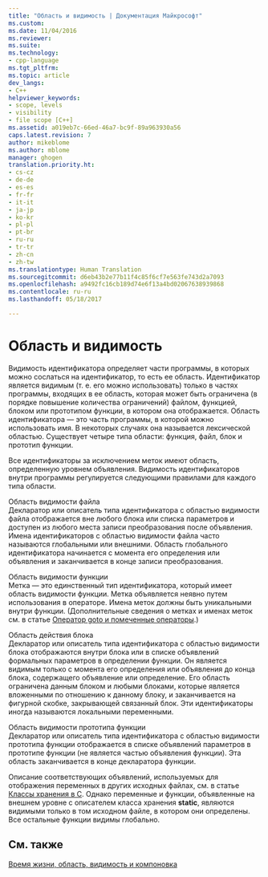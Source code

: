```yaml
---
title: "Область и видимость | Документация Майкрософт"
ms.custom: 
ms.date: 11/04/2016
ms.reviewer: 
ms.suite: 
ms.technology:
- cpp-language
ms.tgt_pltfrm: 
ms.topic: article
dev_langs:
- C++
helpviewer_keywords:
- scope, levels
- visibility
- file scope [C++]
ms.assetid: a019eb7c-66ed-46a7-bc9f-89a963930a56
caps.latest.revision: 7
author: mikeblome
ms.author: mblome
manager: ghogen
translation.priority.ht:
- cs-cz
- de-de
- es-es
- fr-fr
- it-it
- ja-jp
- ko-kr
- pl-pl
- pt-br
- ru-ru
- tr-tr
- zh-cn
- zh-tw
ms.translationtype: Human Translation
ms.sourcegitcommit: d6eb43b2e77b11f4c85f6cf7e563fe743d2a7093
ms.openlocfilehash: a9492fc16cb189d74e6f13a4bd02067638939868
ms.contentlocale: ru-ru
ms.lasthandoff: 05/18/2017

---
```

# <a name="scope-and-visibility"></a>Область и видимость
Видимость идентификатора определяет части программы, в которых можно сослаться на идентификатор, то есть ее область. Идентификатор является видимым (т. е. его можно использовать) только в частях программы, входящих в ее область, которая может быть ограничена (в порядке повышение количества ограничений) файлом, функцией, блоком или прототипом функции, в котором она отображается. Область идентификатора — это часть программы, в которой можно использовать имя. В некоторых случаях она называется лексической областью. Существует четыре типа области: функция, файл, блок и прототип функции.  
  
 Все идентификаторы за исключением меток имеют область, определенную уровнем объявления. Видимость идентификаторов внутри программы регулируется следующими правилами для каждого типа области.  
  
 Область видимости файла  
 Декларатор или описатель типа идентификатора с областью видимости файла отображается вне любого блока или списка параметров и доступен из любого места записи преобразования после объявления. Имена идентификаторов с областью видимости файла часто называются глобальными или внешними. Область глобального идентификатора начинается с момента его определения или объявления и заканчивается в конце записи преобразования.  
  
 Область видимости функции  
 Метка — это единственный тип идентификатора, который имеет область видимости функции. Метка объявляется неявно путем использования в операторе. Имена меток должны быть уникальными внутри функции. (Дополнительные сведения о метках и именах меток см. в статье [Оператор goto и помеченные операторы](../c-language/goto-and-labeled-statements-c.md).)  
  
 Область действия блока  
 Декларатор или описатель типа идентификатора с областью видимости блока отображаются внутри блока или в списке объявлений формальных параметров в определении функции. Он является видимым только с момента его определения или объявления до конца блока, содержащего объявление или определение. Его область ограничена данным блоком и любыми блоками, которые является вложенными по отношению к данному блоку, и заканчивается на фигурной скобке, закрывающей связанный блок. Эти идентификаторы иногда называются локальными переменными.  
  
 Область видимости прототипа функции  
 Декларатор или описатель типа идентификатора с областью видимости прототипа функции отображается в списке объявлений параметров в прототипе функции (не является частью объявления функции). Эта область заканчивается в конце декларатора функции.  
  
 Описание соответствующих объявлений, используемых для отображения переменных в других исходных файлах, см. в статье [Классы хранения в C](../c-language/c-storage-classes.md). Однако переменные и функции, объявленные на внешнем уровне с описателем класса хранения **static**, являются видимыми только в том исходном файле, в котором они определены. Все остальные функции видимы глобально.  
  
## <a name="see-also"></a>См. также  
 [Время жизни, область, видимость и компоновка](../c-language/lifetime-scope-visibility-and-linkage.md)
